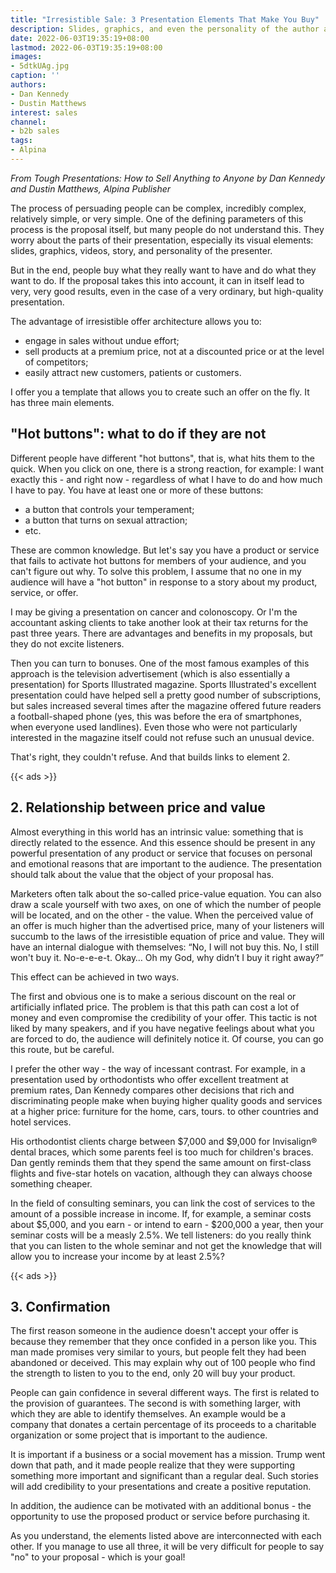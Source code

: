 ```yaml
---
title: "Irresistible Sale: 3 Presentation Elements That Make You Buy"
description: Slides, graphics, and even the personality of the author are not the main things for a presentation. The guarantee that a product or service will be bought lies in the offer itself, which she talks about. In order for an offer to sell itself, a presentation needs three elements - and these are
date: 2022-06-03T19:35:19+08:00
lastmod: 2022-06-03T19:35:19+08:00
images:
- 5dtkUAg.jpg
caption: ''
authors:
- Dan Kennedy
- Dustin Matthews
interest: sales
channel: 
- b2b sales
tags: 
- Alpina
---
```


_From Tough Presentations: How to Sell Anything to Anyone by Dan Kennedy and Dustin Matthews, Alpina Publisher_

The process of persuading people can be complex, incredibly complex, relatively simple, or very simple. One of the defining parameters of this process is the proposal itself, but many people do not understand this. They worry about the parts of their presentation, especially its visual elements: slides, graphics, videos, story, and personality of the presenter.

But in the end, people buy what they really want to have and do what they want to do. If the proposal takes this into account, it can in itself lead to very, very good results, even in the case of a very ordinary, but high-quality presentation.

The advantage of irresistible offer architecture allows you to:

*   engage in sales without undue effort;
*   sell products at a premium price, not at a discounted price or at the level of competitors;
*   easily attract new customers, patients or customers.

I offer you a template that allows you to create such an offer on the fly. It has three main elements.

"Hot buttons": what to do if they are not
-----------------------------------------

Different people have different "hot buttons", that is, what hits them to the quick. When you click on one, there is a strong reaction, for example: I want exactly this - and right now - regardless of what I have to do and how much I have to pay. You have at least one or more of these buttons:

*   a button that controls your temperament;
*   a button that turns on sexual attraction;
*   etc.

These are common knowledge. But let's say you have a product or service that fails to activate hot buttons for members of your audience, and you can't figure out why. To solve this problem, I assume that no one in my audience will have a "hot button" in response to a story about my product, service, or offer.

I may be giving a presentation on cancer and colonoscopy. Or I'm the accountant asking clients to take another look at their tax returns for the past three years. There are advantages and benefits in my proposals, but they do not excite listeners.

Then you can turn to bonuses. One of the most famous examples of this approach is the television advertisement (which is also essentially a presentation) for Sports Illustrated magazine. Sports Illustrated's excellent presentation could have helped sell a pretty good number of subscriptions, but sales increased several times after the magazine offered future readers a football-shaped phone (yes, this was before the era of smartphones, when everyone used landlines). Even those who were not particularly interested in the magazine itself could not refuse such an unusual device.

That's right, they couldn't refuse. And that builds links to element 2.

{{< ads >}}

2\. Relationship between price and value
----------------------------------------

Almost everything in this world has an intrinsic value: something that is directly related to the essence. And this essence should be present in any powerful presentation of any product or service that focuses on personal and emotional reasons that are important to the audience. The presentation should talk about the value that the object of your proposal has.

Marketers often talk about the so-called price-value equation. You can also draw a scale yourself with two axes, on one of which the number of people will be located, and on the other - the value. When the perceived value of an offer is much higher than the advertised price, many of your listeners will succumb to the laws of the irresistible equation of price and value. They will have an internal dialogue with themselves: “No, I will not buy this. No, I still won't buy it. No-e-e-e-t. Okay… Oh my God, why didn’t I buy it right away?”

This effect can be achieved in two ways.

The first and obvious one is to make a serious discount on the real or artificially inflated price. The problem is that this path can cost a lot of money and even compromise the credibility of your offer. This tactic is not liked by many speakers, and if you have negative feelings about what you are forced to do, the audience will definitely notice it. Of course, you can go this route, but be careful.

I prefer the other way - the way of incessant contrast. For example, in a presentation used by orthodontists who offer excellent treatment at premium rates, Dan Kennedy compares other decisions that rich and discriminating people make when buying higher quality goods and services at a higher price: furniture for the home, cars, tours. to other countries and hotel services.

His orthodontist clients charge between $7,000 and $9,000 for Invisalign® dental braces, which some parents feel is too much for children's braces. Dan gently reminds them that they spend the same amount on first-class flights and five-star hotels on vacation, although they can always choose something cheaper.

In the field of consulting seminars, you can link the cost of services to the amount of a possible increase in income. If, for example, a seminar costs about $5,000, and you earn - or intend to earn - $200,000 a year, then your seminar costs will be a measly 2.5%. We tell listeners: do you really think that you can listen to the whole seminar and not get the knowledge that will allow you to increase your income by at least 2.5%?

{{< ads >}}

3\. Confirmation
----------------

The first reason someone in the audience doesn't accept your offer is because they remember that they once confided in a person like you. This man made promises very similar to yours, but people felt they had been abandoned or deceived. This may explain why out of 100 people who find the strength to listen to you to the end, only 20 will buy your product.

People can gain confidence in several different ways. The first is related to the provision of guarantees. The second is with something larger, with which they are able to identify themselves. An example would be a company that donates a certain percentage of its proceeds to a charitable organization or some project that is important to the audience.

It is important if a business or a social movement has a mission. Trump went down that path, and it made people realize that they were supporting something more important and significant than a regular deal. Such stories will add credibility to your presentations and create a positive reputation.

In addition, the audience can be motivated with an additional bonus - the opportunity to use the proposed product or service before purchasing it.

As you understand, the elements listed above are interconnected with each other. If you manage to use all three, it will be very difficult for people to say "no" to your proposal - which is your goal!

